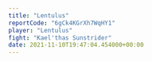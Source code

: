```yaml
---
title: "Lentulus"
reportCode: "6gCk4KGrXh7WqHY1"
player: "Lentulus"
fight: "Kael'thas Sunstrider"
date: 2021-11-10T19:47:04.454000+00:00
---
```

